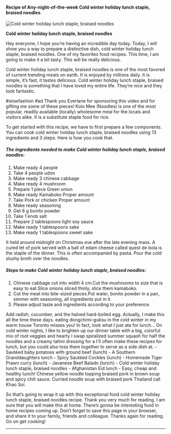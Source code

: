             

#### Recipe of Any-night-of-the-week Cold winter holiday lunch staple, braised noodles

![Cold winter holiday lunch staple, braised noodles](https://img-global.cpcdn.com/recipes/64a55f30160bca76/751x532cq70/cold-winter-holiday-lunch-staple-braised-noodles-recipe-main-photo.jpg)

**Cold winter holiday lunch staple, braised noodles**

Hey everyone, I hope you’re having an incredible day today. Today, I will show you a way to prepare a distinctive dish, cold winter holiday lunch staple, braised noodles. One of my favorites food recipes. This time, I am going to make it a bit tasty. This will be really delicious.

Cold winter holiday lunch staple, braised noodles is one of the most favored of current trending meals on earth. It is enjoyed by millions daily. It is simple, it’s fast, it tastes delicious. Cold winter holiday lunch staple, braised noodles is something that I have loved my entire life. They’re nice and they look fantastic.

#slowfashion #ad Thank you Everlane for sponsoring this video and for gifting me some of these pieces! Kolo Mee (Noodles) is one of the most popular, readily available (locally) wholesome meal for the locals and visitors alike. It is a substitute staple food for rice.

To get started with this recipe, we have to first prepare a few components. You can cook cold winter holiday lunch staple, braised noodles using 13 ingredients and 3 steps. Here is how you cook that.

##### The ingredients needed to make Cold winter holiday lunch staple, braised noodles:

1.  Make ready 4 people
2.  Take 4 people udon
3.  Make ready 3 chinese cabbage
4.  Make ready 4 mushroom
5.  Prepare 1 piece Green onion
6.  Make ready Kamaboko Proper amount
7.  Take Pork or chicken Proper amount
8.  Make ready seasoning
9.  Get 8 g bonito powder
10.  Take 1 knob salt
11.  Prepare 2 tablespoons light soy sauce
12.  Make ready 1 tablespoons sake
13.  Make ready 1 tablespoons sweet sake

It held around midnight on Christmas eve after the late evening mass. A cured let of pork served with a ball of edam cheese called quest de bola is the staple of the dinner. This is often accompanied by pasta. Pour the cold slushy broth over the noodles.

##### Steps to make Cold winter holiday lunch staple, braised noodles:

1.  Chinese cabbage cut into width 4 cm.Cut the mushrooms to size that is easy to eat.Slice onions sliced thinly, slice them kamaboko.
2.  Cut the meat into bite-sized pieces.Put water, bonito powder in a pan, simmer with seasoning, all ingredients put in it.
3.  Please adjust taste and ingredients according to your preference.

Add radish, cucumber, and the halved hard-boiled egg. Actually, I make this all the time these days. eating dongchimi-guksu in the cold winter in my warm house Toronto misses you! In fact, look what I just ate for lunch… On cold winter nights, I like to brighten up our dinner table with a big, colorful mix of root veggies and hearty I swap spiralized summer squash for half the noodles and a creamy tahini dressing for a I'll often make these recipes for lunch, but you could also toss them together to serve as a side dish at. - Sautéed baby potatoes with ground beef (lunch) - A Southern Granddaughters lunch - Spicy Sautéed Cockles (lunch) - Homemade Tiger Prawn curry (lunch) - Javanese Beef Balado (lunch) - Cold winter holiday lunch staple, braised noodles - Afghanistan Eid lunch - Easy, cheap and healthy lunch! Chinese yellow noodle topping braised pork in brown soup and spicy chili sauce. Curried noodle soup with braised pork Thailand call Khao Soi.

So that’s going to wrap it up with this exceptional food cold winter holiday lunch staple, braised noodles recipe. Thank you very much for reading. I am sure that you will make this at home. There’s gonna be interesting food in home recipes coming up. Don’t forget to save this page in your browser, and share it to your family, friends and colleague. Thanks again for reading. Go on get cooking!

* * *